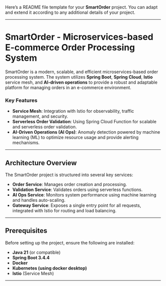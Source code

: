Here’s a README file template for your **SmartOrder** project. You can adapt and extend it according to any additional details of your project.

---

# SmartOrder - Microservices-based E-commerce Order Processing System

SmartOrder is a modern, scalable, and efficient microservices-based order processing system. The system utilizes **Spring Boot**, **Spring Cloud**, **Istio** service mesh, and **AI-driven operations** to provide a robust and adaptable platform for managing orders in an e-commerce environment. 

### Key Features

- **Service Mesh**: Integration with Istio for observability, traffic management, and security.
- **Serverless Order Validation**: Using Spring Cloud Function for scalable and serverless order validation.
- **AI-Driven Operations (AI Ops)**: Anomaly detection powered by machine learning (ML) to optimize resource usage and provide alerting mechanisms.

---

## Architecture Overview

The SmartOrder project is structured into several key services:

- **Order Service**: Manages order creation and processing.
- **Validation Service**: Validates orders using serverless functions.
- **AI Ops Service**: Monitors system performance using machine learning and handles auto-scaling.
- **Gateway Service**: Exposes a single entry point for all requests, integrated with Istio for routing and load balancing.

---

## Prerequisites

Before setting up the project, ensure the following are installed:

- **Java 21** (or compatible)
- **Spring Boot 3.4.4**
- **Docker**
- **Kubernetes (using docker desktop)**
- **Istio** (Service Mesh)

---

